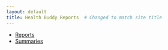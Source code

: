 ```yaml
---
layout: default
title: Health Buddy Reports  # Changed to match site title
---
```

- [Reports](reports/)
- [Summaries](summaries/)
